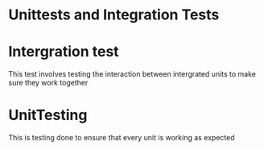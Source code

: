 # Unittests and Integration Tests
<h1> Intergration test </h1>
 <p> This test involves testing the interaction between intergrated units to make sure they work together
 </p>
 <h1>UnitTesting</h1>
    <p>This is testing done to ensure that every unit is working as expected</p>